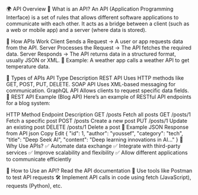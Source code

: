 🌍 API Overview
📌 What is an API?
An API (Application Programming Interface) is a set of rules that allows different software applications to communicate with each other. It acts as a bridge between a client (such as a web or mobile app) and a server (where data is stored).

📌 How APIs Work
Client Sends a Request → A user or app requests data from the API.
Server Processes the Request → The API fetches the required data.
Server Responds → The API returns data in a structured format, usually JSON or XML.
🔹 Example: A weather app calls a weather API to get temperature data.

📌 Types of APIs
API Type	Description
REST API	Uses HTTP methods like GET, POST, PUT, DELETE.
SOAP API	Uses XML-based messaging for communication.
GraphQL API	Allows clients to request specific data fields.
📌 REST API Example (Blog API)
Here’s an example of RESTful API endpoints for a blog system:

HTTP Method	Endpoint	Description
GET	/posts	Fetch all posts
GET	/posts/1	Fetch a specific post
POST	/posts	Create a new post
PUT	/posts/1	Update an existing post
DELETE	/posts/1	Delete a post
📌 Example JSON Response from API
json
Copy
Edit
{
    "id": 1,
    "author": "youssef",
    "category": "tech",
    "title": "Deep Seek AI",
    "content": "Deep learning innovations in AI..."
}
📌 Why Use APIs?
✅ Automate data exchange
✅ Integrate with third-party services
✅ Improve scalability and flexibility
✅ Allow different applications to communicate efficiently

📌 How to Use an API?
Read the API documentation 📖
Use tools like Postman to test API requests 🛠
Implement API calls in code using fetch (JavaScript), requests (Python), etc.